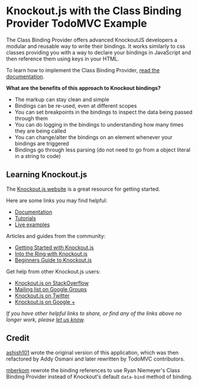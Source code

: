 # Knockout.js with the Class Binding Provider TodoMVC Example

The Class Binding Provider offers advanced KnockoutJS developers a modular and reusable way to write their bindings.  It works similarly to css classes providing you with a way to declare your bindings in JavaScript and then reference them using keys in your HTML.

To learn how to implement the Class Binding Provider, [read the documentation](https://github.com/rniemeyer/knockout-classBindingProvider).

**What are the benefits of this approach to Knockout bindings?**

* The markup can stay clean and simple
* Bindings can be re-used, even at different scopes
* You can set breakpoints in the bindings to inspect the data being passed through them
* You can do logging in the bindings to understanding how many times they are being called
* You can change/alter the bindings on an element whenever your bindings are triggered
* Bindings go through less parsing (do not need to go from a object literal in a string to code)


## Learning Knockout.js

The [Knockout.js website](http://knockoutjs.com) is a great resource for getting started.

Here are some links you may find helpful:

* [Documentation](http://knockoutjs.com/documentation/introduction.html)
* [Tutorials](http://learn.knockoutjs.com)
* [Live examples](http://knockoutjs.com/examples)

Articles and guides from the community:

* [Getting Started with Knockout.js](http://www.adobe.com/devnet/html5/articles/getting-started-with-knockoutjs.html)
* [Into the Ring with Knockout.js](http://net.tutsplus.com/tutorials/javascript-ajax/into-the-ring-with-knockout-js)
* [Beginners Guide to Knockout.js](http://www.sitepoint.com/beginners-guide-to-knockoutjs-part-1)

Get help from other Knockout.js users:

* [Knockout.js on StackOverflow](http://stackoverflow.com/questions/tagged/knockout)
* [Mailing list on Google Groups](http://groups.google.com/group/knockoutjs)
* [Knockout.js on Twitter](http://twitter.com/knockoutjs)
* [Knockout.js on Google +](https://plus.google.com/communities/106789046312204355684/stream/c5bfcfdf-3690-44a6-b015-35aad4f4e42e)

_If you have other helpful links to share, or find any of the links above no longer work, please [let us know](https://github.com/addyosmani/todomvc/issues)._


## Credit

[ashish101](https://github.com/ashish01/knockoutjs-todos) wrote the original version of this application, which was then refactored by Addy Osmani and later rewritten by TodoMVC contributors.

[mberkom](https://github.com/mberkom) rewrote the binding references to use Ryan Niemeyer's Class Binding Provider instead of Knockout's default `data-bind` method of binding.
